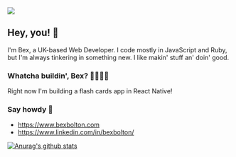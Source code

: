 <img src="https://user-images.githubusercontent.com/9282824/91348008-14245180-e7db-11ea-8139-605e44b4608d.png">

## Hey, you! 🦊

I'm Bex, a UK-based Web Developer. I code mostly in JavaScript and Ruby, but I'm always tinkering in something new. I like makin' stuff an' doin' good.

### Whatcha buildin', Bex? 🔨👷🏻‍♀️

Right now I'm building a flash cards app in React Native!

### Say howdy 🤠
- https://www.bexbolton.com [](https://www.bexbolton.com)
- https://www.linkedin.com/in/bexbolton/ [](https://www.linkedin.com/in/bexbolton/)


[![Anurag's github stats](https://github-readme-stats.vercel.app/api?username=BexB1&count_private=true&show_icons=true&theme=tokyonight)](https://github.com/anuraghazra/github-readme-stats)

<!--
**BexB1/BexB1** is a ✨ _special_ ✨ repository because its `README.md` (this file) appears on your GitHub profile.

Here are some ideas to get you started:

- 🔭 I’m currently working on ...
- 🌱 I’m currently learning ...
- 👯 I’m looking to collaborate on ...
- 🤔 I’m looking for help with ...
- 💬 Ask me about ...
- 📫 How to reach me: ...
- 😄 Pronouns: ...
- ⚡ Fun fact: ...
-->
